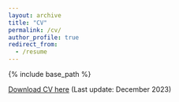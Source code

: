 ```yaml
---
layout: archive
title: "CV"
permalink: /cv/
author_profile: true
redirect_from:
  - /resume
---
```


{% include base_path %}

[Download CV here](https://nataliaber94.github.io/files/cv_dec_27122023.pdf) (Last update: December 2023)
